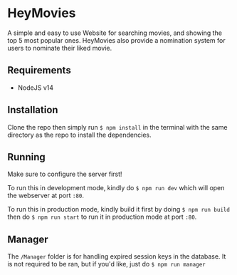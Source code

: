 # HeyMovies

A simple and easy to use Website for searching movies, and showing the top 5 most popular ones. HeyMovies also provide a nomination system for users to nominate their liked movie.

## Requirements

- NodeJS v14

## Installation

Clone the repo then simply run `$ npm install` in the terminal with the same directory as the repo to install the dependencies.

## Running

Make sure to configure the server first!

To run this in development mode, kindly do `$ npm run dev` which will open the webserver at port `:80`.

To run this in production mode, kindly build it first by doing `$ npm run build` then do `$ npm run start` to run it in production mode at port `:80`.

## Manager

The `/Manager` folder is for handling expired session keys in the database. It is not required to be ran, but if you'd like, just do `$ npm run manager`

